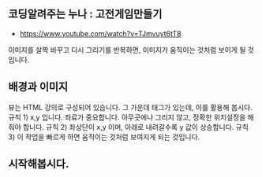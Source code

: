 ## 코딩알려주는 누나 : 고전게임만들기
 - https://www.youtube.com/watch?v=TJmvuyt6tT8

이미지를 살짝 바꾸고 다시 그리기를 반복하면, 이미지가 움직이는 것처럼 보이게 될 것입니다. 

## 배경과 이미지
뷰는 HTML 강의로 구성되어 있습니다. 그 가운데 <canvas> 태그가 있는데, 이를 활용해 봅시다. 
규칙 1) x,y 입니다. 좌료가 중요합니다. 아무곳에나 그리지 않고, 정확한 위치설정을 해줘야 합니다. 
규칙 2) 좌상단이 x,y 이며, 아래로 내려갈수록 y 값이 상승합니다. 
규칙 3) 이 작업을 빠르게 하면 움직이는 것처럼 보여지게 되는 것입니다. 

## 시작해봅시다. 


